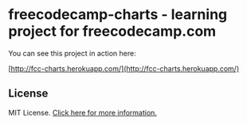 # freecodecamp-charts - learning project for freecodecamp.com

You can see this project in action here:

[http://fcc-charts.herokuapp.com/](http://fcc-charts.herokuapp.com/)

## License

MIT License. [Click here for more information.](LICENSE.md)
